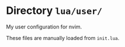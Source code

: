 # Directory `lua/user/`

My user configuration for nvim.

These files are manually loaded from `init.lua`.
